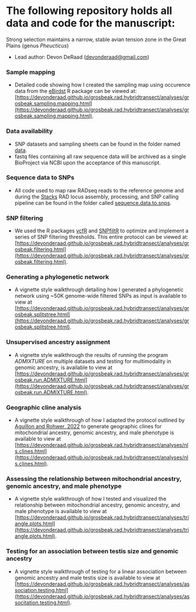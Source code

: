 # The following repository holds all data and code for the manuscript:
Strong selection maintains a narrow, stable avian tension zone in the Great Plains (genus *Pheucticus*)
- Lead author: Devon DeRaad (devonderaad@gmail.com)

### Sample mapping
* Detailed code showing how I created the sampling map using occurence data from the [eBirdst](https://ebird.github.io/ebirdst/) R package can be viewed at: [https://devonderaad.github.io/grosbeak.rad.hybridtransect/analyses/grosbeak.sampling.mapping.html](https://devonderaad.github.io/grosbeak.rad.hybridtransect/analyses/grosbeak.sampling.mapping.html).

### Data availability
* SNP datasets and sampling sheets can be found in the folder named [data](https://github.com/DevonDeRaad/grosbeak.rad.hybridtransect/tree/main/data).
* fastq files containing all raw sequence data will be archived as a single BioProject via NCBI upon the acceptance of this manuscript.

### Sequence data to SNPs
* All code used to map raw RADseq reads to the reference genome and  during the [Stacks](https://catchenlab.life.illinois.edu/stacks/) RAD locus assembly, processing, and SNP calling pipeline can be found in the folder called [sequence.data.to.snps](https://github.com/DevonDeRaad/grosbeak.rad.hybridtransect/tree/main/sequence.data.to.snps).

### SNP filtering
* We used the R packages [vcfR](https://knausb.github.io/vcfR_documentation/) and [SNPfiltR](https://devonderaad.github.io/SNPfiltR/) to optimize and implement a series of SNP filtering thresholds. This entire protocol can be viewed at: [https://devonderaad.github.io/grosbeak.rad.hybridtransect/analyses/grosbeak.filtering.html](https://devonderaad.github.io/grosbeak.rad.hybridtransect/analyses/grosbeak.filtering.html).

### Generating a phylogenetic network
* A vignette style walkthrough detailing how I generated a phylogenetic network using ~50K genome-wide filtered SNPs as input is available to view at [https://devonderaad.github.io/grosbeak.rad.hybridtransect/analyses/grosbeak.splitstree.html](https://devonderaad.github.io/grosbeak.rad.hybridtransect/analyses/grosbeak.splitstree.html).

### Unsupervised ancestry assignment
* A vignette style walkthrough the results of running the program *ADMIXTURE* on multiple datasets and testing for multimodality in genomic ancestry, is available to view at [https://devonderaad.github.io/grosbeak.rad.hybridtransect/analyses/grosbeak.run.ADMIXTURE.html](https://devonderaad.github.io/grosbeak.rad.hybridtransect/analyses/grosbeak.run.ADMIXTURE.html).

### Geographic cline analysis
* A vignette style walkthrough of how I adapted the protocol outlined by [Aguillon and Rohwer, 2022](https://academic.oup.com/evolut/article/76/5/1082/6881794) to generate geographic clines for mitochondrial ancestry, genomic ancestry, and male phenotype is available to view at [https://devonderaad.github.io/grosbeak.rad.hybridtransect/analyses/nls.clines.html](https://devonderaad.github.io/grosbeak.rad.hybridtransect/analyses/nls.clines.html).

### Assessing the relationship between mitochondrial ancestry, genomic ancestry, and male phenotype
* A vignette style walkthrough of how I tested and visualized the relationship between mitochondrial ancestry, genomic ancestry, and male phenotype is available to view at [https://devonderaad.github.io/grosbeak.rad.hybridtransect/analyses/triangle.plots.html](https://devonderaad.github.io/grosbeak.rad.hybridtransect/analyses/triangle.plots.html).
  
### Testing for an association between testis size and genomic ancestry
* A vignette style walkthrough of testing for a linear association between genomic ancestry and male testis size is available to view at [https://devonderaad.github.io/grosbeak.rad.hybridtransect/analyses/association.testing.html](https://devonderaad.github.io/grosbeak.rad.hybridtransect/analyses/associtation.testing.html).


